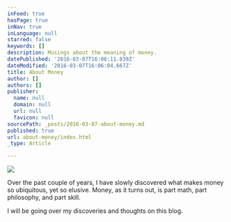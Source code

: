 ```yaml
---
inFeed: true
hasPage: true
inNav: true
inLanguage: null
starred: false
keywords: []
description: Musings about the meaning of money.
datePublished: '2016-03-07T16:06:11.839Z'
dateModified: '2016-03-07T16:06:04.667Z'
title: About Money
author: []
authors: []
publisher:
  name: null
  domain: null
  url: null
  favicon: null
sourcePath: _posts/2016-03-07-about-money.md
published: true
url: about-money/index.html
_type: Article

---
```

![](https://the-grid-user-content.s3-us-west-2.amazonaws.com/96cc99f1-511b-4715-a069-1f8c89223f73.jpg)

Over the past couple of years, I have slowly discovered what makes money so ubiquitous, yet so elusive. Money, as it turns out, is part math, part philosophy, and part skill. 

I will be going over my discoveries and thoughts on this blog.